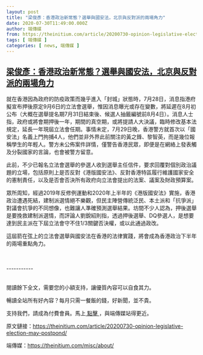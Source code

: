 ```yaml
---
layout: post
title: "梁俊彥：香港政治新常態？選舉與國安法，北京與反對派的兩場角力"
date: 2020-07-30T11:49:00.000Z
author: 端傳媒
from: https://theinitium.com/article/20200730-opinion-legislative-election-may-postpond/
tags: [ 端傳媒 ]
categories: [ news, 端傳媒 ]
---
```

<!--1596109740000-->
[梁俊彥：香港政治新常態？選舉與國安法，北京與反對派的兩場角力](https://theinitium.com/article/20200730-opinion-legislative-election-may-postpond/)
------

<div>
<section>  <article><p>就在香港因為政府的防疫政策而幾乎進入「封城」狀態時，7月28日，消息指港府擬宣布押後原定9月6日的立法會選舉，惟因消息曝光或存在變數，將延遲在8月初公布（大概在選舉提名期7月31日結束後、候選人抽籤編號前8月4日）。消息人士指，政府或將會期押後一年，期間的真空期，或將提請人大決議，臨時修改基本法規定，延長一年現屆立法會任期。事情未定，7月29日晚，香港警方就首次以「國安法」名義上門拘捕4人，他們並非外界此前關注的黃之鋒、黎智英，而是幾位報稱學生的年輕人。警方未公佈案件詳情，僅警告香港民眾，即便是在網絡上發表觸及分裂國家的言論，也會被警方留意。</p><p>此前，不少已報名立法會選舉的參選人收到選舉主任信件，要求回覆對個別政治議題的立場，包括原則上是否反對《港版國安法》、反對香港特區履行維護國家安全的憲制責任，以及是否會否決所有政府向立法會提出的法案、議案及財政預算案。</p><p>眾所周知，經過2019年反修例運動和2020年上半年的《港版國安法》實施，香港政治遭遇死結，建制派選情絕不樂觀，但民主陣營傳統泛民、本土派和「抗爭派」對議會抗爭的不同想像，也難讓人準確預測選舉結果。坊間不少人認為，押後選舉是要挽救建制派選情，而評論人劉銳紹則指，透過押後選舉、DQ參選人，是想要達到民主派在下屆立法會守不住1/3關鍵否決權，或以此通過政改。</p><p>這屆箭在弦上的立法會選舉與國安法在香港的法律實踐，將會成為香港政治下半年的兩場重點角力。</p>                            <br><br>-----------<br><br><p>閱讀餘下全文，需要您的小額支持，讓優質內容可以自食其力。</p><p>暢讀全站所有好內容？每月只需一餐飯的錢，好新聞，並不貴。</p><p>支持我們，請成為付費會員。馬上<a href="https://theinitium.com/subscription/offers/"> 點擊 </a>，與端傳媒站得更近。</p></article>  <footer>          <p>        <span>原文鏈接：</span><a href="https://theinitium.com/article/20200730-opinion-legislative-election-may-postpond/">https://theinitium.com/article/20200730-opinion-legislative-election-may-postpond/</a>      </p>      <p>        <span>端傳媒：</span><a href="https://theinitium.com/misc/about/">https://theinitium.com/misc/about/</a>      </p>      </footer></section>
</div>

